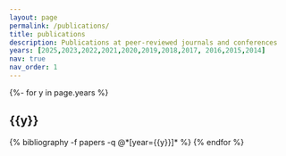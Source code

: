 ```yaml
---
layout: page
permalink: /publications/
title: publications
description: Publications at peer-reviewed journals and conferences
years: [2025,2023,2022,2021,2020,2019,2018,2017, 2016,2015,2014]
nav: true
nav_order: 1
---
```

<!-- _pages/publications.md -->
<div class="publications">

{%- for y in page.years %}
  <h2 class="year">{{y}}</h2>
  {% bibliography -f papers -q @*[year={{y}}]* %}
{% endfor %}

</div>
